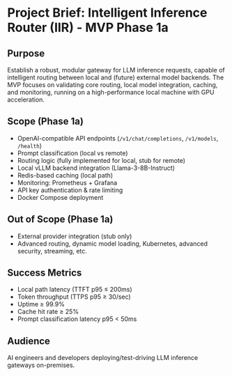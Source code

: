 # Project Brief: Intelligent Inference Router (IIR) - MVP Phase 1a

## Purpose
Establish a robust, modular gateway for LLM inference requests, capable of intelligent routing between local and (future) external model backends. The MVP focuses on validating core routing, local model integration, caching, and monitoring, running on a high-performance local machine with GPU acceleration.

## Scope (Phase 1a)
- OpenAI-compatible API endpoints (`/v1/chat/completions`, `/v1/models`, `/health`)
- Prompt classification (local vs remote)
- Routing logic (fully implemented for local, stub for remote)
- Local vLLM backend integration (Llama-3-8B-Instruct)
- Redis-based caching (local path)
- Monitoring: Prometheus + Grafana
- API key authentication & rate limiting
- Docker Compose deployment

## Out of Scope (Phase 1a)
- External provider integration (stub only)
- Advanced routing, dynamic model loading, Kubernetes, advanced security, streaming, etc.

## Success Metrics
- Local path latency (TTFT p95 ≤ 200ms)
- Token throughput (TTPS p95 ≥ 30/sec)
- Uptime ≥ 99.9%
- Cache hit rate ≥ 25%
- Prompt classification latency p95 < 50ms

## Audience
AI engineers and developers deploying/test-driving LLM inference gateways on-premises.
